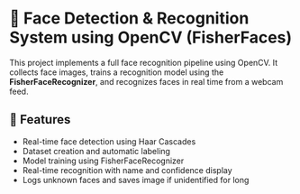 # 👤 Face Detection & Recognition System using OpenCV (FisherFaces)

This project implements a full face recognition pipeline using OpenCV. It collects face images, trains a recognition model using the **FisherFaceRecognizer**, and recognizes faces in real time from a webcam feed.

## 📸 Features

- Real-time face detection using Haar Cascades
- Dataset creation and automatic labeling
- Model training using FisherFaceRecognizer
- Real-time recognition with name and confidence display
- Logs unknown faces and saves image if unidentified for long



